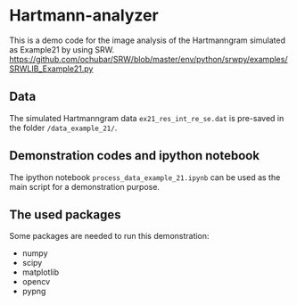 # Hartmann-analyzer

This is a demo code for the image analysis of the Hartmanngram simulated as Example21 by using SRW.
https://github.com/ochubar/SRW/blob/master/env/python/srwpy/examples/SRWLIB_Example21.py


## Data
The simulated Hartmanngram data `ex21_res_int_re_se.dat` is pre-saved in the folder `/data_example_21/`.


## Demonstration codes and ipython notebook
The ipython notebook `process_data_example_21.ipynb` can be used as the main script for a demonstration purpose.


## The used packages
Some packages are needed to run this demonstration:
- numpy
- scipy
- matplotlib
- opencv
- pypng
